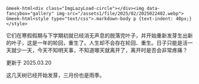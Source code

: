 `Gmeek-html<div class="ImgLazyLoad-circle"></div><img data-fancybox="gallery" img-src="/assets1/file/2025/02/2025022402.webp">`
`Gmeek-html<style type="text/css">.markdown-body p {text-indent: 40px;}</style>`

它们在寒假假期与下学期初就已经消无声息的脱落完叶子，并开始重新发芽生出新的叶子，这是一年的轮回，重生了。人生却不会存在轮回、重生。日子只能是活一天就少一天，今天不知明天事，不知道哪天就离开了，离开时是否会非常疼痛？

更新于 2025.03.20

这几天树已经开始发芽，三月份也是雨季。